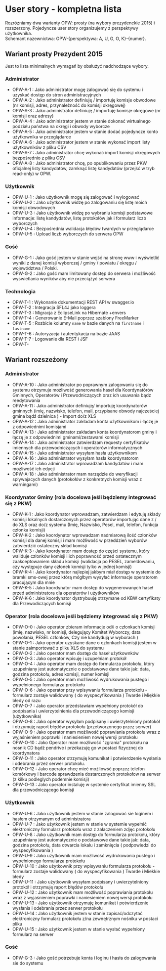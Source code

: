 # User story - kompletna lista 
Rozróżniamy dwa warianty OPW: prosty (na wybory prezydenckie 2015) i rozszerzony. Pojedyncze user story organizujemy z perspektywy użytkownika.  
Schemant nazewnictwa: OPW-{perspektywa: A, U, G, O, K}-{numer}. 


## Wariant prosty Prezydent 2015 
Jest to lista minimalnych wymagań by obsłużyć nadchodzące wybory. 

### Administrator
* OPW-A-1 : Jako administrator mogę zalogować się do systemu i uzyskać dostęp do stron administracyjnych
* OPW-A-2 : Jako administrator definiuję / importuję komisje obwodowe (nr komisji, adres, przynależność do komisji okręgowej)
* OPW-A-3 : Jako administrator definiuję / importuję komisje okręgowe (nr komisji oraz adresy)
* OPW-A-4 : Jako administrator jestem w stanie dokonać wirtualnego podziału państwa na okręgi i obwody wyborcze 
* OPW-A-5 : Jako administrator jestem w stanie dodać pojedyncze konto użytkownika w przeglądarce 
* OPW-A-6 : Jako administrator jestem w stanie wykonać import listy użytkowników z pliku CSV
* OPW-A-7 : Jako administrator chcę wykonać import komisji okręgowych bezpośrednio z pliku CSV 
* OPW-A-8 : Jako administrator chcę, po opublikowaniu przez PKW oficjalnej listy kandydatów, zamknąć listę kandydatów (przejść w tryb read-only) w OPW. 


### Użytkownik 
* OPW-U-1 : Jako użytkownik mogę się zalogować i wylogować
* OPW-U-2 : Jako użytkownik widzę po zalogowaniu się listę moich komisji obwodowych
* OPW-U-3 : Jako użytkownik widzę po wybraniu komisji podstawowe informacje: listę kandydatów, listę protokołów jak i formularz liczb wyborczych
* OPW-U-4 : Bezpośrednia walidacja błędów twardych w przeglądarce
* OPW-U-5 : Upload liczb wyborczych do serwera OPW


### Gość

* OPW-G-1 : Jako gość jestem w stanie wejść na stronę www i wyświetlić wyniki z danej komisji wyborczej / gminy / powiatu / okręgu / województwa / Polski.
* OPW-G-2 : Jako gość mam limitowany dostęp do serwera i możliwość wyswietlania wyników aby nie przeciążyć serwera  

### Technologia
* OPW-T-1 : Wykonanie dokumentacji REST API w swagger.io 
* OPW-T-2 : Integracja SFL4J jako loggera
* OPW-T-3 : Migracja z EclipseLink na Hibernate +envers 
* OPW-T-4 : Generowanie E-Mail poprzez szablony FreeMarker
* OPW-T-5 : Rozbicie kolumny `name` w bazie danych na `firstname` i `lastname` 
* OPW-T-6 : Autoryzacja i autentykacja na bazie JAAS
* OPW-T-7 : Logowanie dla REST i JSF
* OPW-T-

## Wariant rozszeżony
 

### Administrator 

 *  OPW-A-10 : Jako administrator po poprawnym zalogowaniu się do systemu otrzymuje możliwość generowania haseł dla Koordynatórów Gminnych, Operatorów i Przewodniczących oraz ich usuwania bądz reedytowania  
 * OPW-A-11 : Jako administrator definiuję/ importuję koordynatorów gminnych (imię, nazwisko, telefon, mail, przypisane obwody najcześciej gmina bądź dzielnica ) - Import do/z 
XLS  
 *  OPW-A-12 : Jako administrator zakładam konta użytkownikom  i łączę je z odpowiednimi komisjami
 *  OPW-A-13 : Jako administrator zakładam konta koordynatorom gminy i łączę je z odpowiednimi gminami/zestawami komisji  
 *  OPW-A-14 : Jako administrator zatwierdzam requesty certyfikatów imiennych dla przewodniczących i operatorów informatycznych
 *    OPW-A-15 : Jako administrator wysyłam hasła użytkownikom
 *    OPW-A-16 : Jako administrator wysyłam hasła koordynatorom
 *    OPW-A-17 : Jako administrator wprowadzam kandydatów i mam możliwość ich edycji  
 *    OPW-A-18 : Jako administrator mam narzędzie do weryfikacji spływajacych danych (protokołów z konkretnych komisji wraz z warningami) 




### Koordynator Gminy  (rola docelowa jeśli będziemy integrować się z PKW)
* OPW-K-1 : Jako koordynator wprowadzam, zatwierdzam i edytuję składy komisji lokalnych dostarczonych przez operatorów importując dane z / do XLS  oraz  do/z systemu (Imię, Nazwisko, Pesel, mail, telefon, funkcja członka komisji)
* OPW-K-2 : Jako koordynator wprowadzam nadmiarową ilość członków komisji dla danej komisji  i mam możliwość w przeddzień wyborów zatwierdzić ostateczny skład komisji
* OPW-K-3 : Jako koordynator mam dostęp do części systemu, który waliduje członków komisji i ich poprawność przed ostatecznym zaakceptowaniem składu komisji (walidacja po PESEL, zameldowaniu, czy występuje dany członek komisji tylko w jednej komisji)
* OPW-K-4 : Jako koordynator najlepiej jakbym miał dostęp w systemie do bramki sms-owej przez którą mógłbym wysyłać informacje operatorom pracującym dla mnie
* OPW-K-5 : Jako koordynator mam dostęp do wygenerowanych haseł przed administratora dla operatorów i użytkowników
* OPW-K-6 : Jako koordynator dystrybuuję otrzymane od KBW certyfikaty dla Przewodiczących komisji


### Operator (rola docelowa jeśli będziemy integrować się z PKW)
* OPW-O-0 : Jako operator zbieram informacje od/i o członkach komisji (imię, nazwisko, nr komisji,  delegujący Komitet Wyborczy, data powołania, PESEL członków, Czy nie kandydują w wyborach )
* OPW-O-1 : Jako operator uzyskane dane o członkach komisji jestem w stanie zaimportować z pliku XLS do systemu
* OPW-O-2 : Jako operator mam dostęp do haseł użytkownków
* OPW-O-3 : Jako operator wpisuję  i uzupełniam protokół
* OPW-O-4 : Jako operator mam dostęp do formularza protokołu, który uzupełniany jest automatycznie o podstawowe dane takie jak: data, godzina protokołu, adres komisji, numer komisji
* OPW-O-5 : Jako operator mam możliwość wydrukowania pustego i wypełnionego formularza protokołu
* OPW-O-6 : Jako operator przy wpisywaniu formularza protokołu - formularz zostaje walidowany ( do wyspecyfikowania ) Twarde i Miękkie błedy od razu
*  OPW-O-7 : Jako operator przedstawiam wypełniony protokół do podpisania i uwierzytelnienia dla przewodniczącego komisji (użytkownika)
* OPW-O-8 : Jako operator wysyłam podpisany i uwierzytelniony protokół i otrzymuję raport błędów protokołu  (przetworzonego przez serwer)
* OPW-O-9 : Jako operator mam możliwość poprawiania protokołu wraz z wyjaśnieniem poprawki i naniesieniem nowej wersji protokołu
* OPW-O-10 : Jako Operator mam możliwość "zgrania" protokołu na nosnik CD bądź pendrive i przekazuję go w postaci fizycznej do koordynatora
* OPW-O-11 : Jako operator otrzymuję komunikat i potwierdzenie wysłania i odebrania przez serwer protokołu.
* OPW-O-12 : Jako operator chcę mieć możliowść poprzez telefon komórkowy i barcode sprawdzenia dostarczonych protokołow na serwer (z kilku podleglych podemnie komisji)
* OPW-O-13 : Jako operator instaluję w systemie certyfikat imienny SSL dla przewodniczącego komisji

### Użytkownik
* OPW-U-6 : Jako użytkownik jestem w stanie zalogować sie loginem i hasłem otrzymanym od administratora
* OPW-U-7 :  Jako użytkownik jestem w stanie w systemie wypełnić elektroniczny formularz protokołu wraz z załaczeniem zdjęc protokołu
* OPW-U-8 : Jako użytkownik mam dostęp do formularza protokołu, który uzupełniany jest automatycznie o podstawowe dane takie jak:  data, godzina protokołu, data otwarcia lokalu i zamknięcia ( podpowiedzi do wyspecyfikowania )
* OPW-U-9 : Jako użytkownik mam możliwość wydrukowania pustego i wypełnionego formularza protokołu
*  OPW-U-10 : Jako użytkownik przy wpisywaniu formularza protokołu - formularz zostaje walidowany ( do wyspecyfikowania ) Twarde i Miekkie błedy
* OPW-U-11 : Jako użytkownik wysyłam podpisany i uwierzytelniony protokół i otrzymuję raport błędów protokołu 
* OPW-U-12 : Jako użytkownik mam możliwość poprawiania protokołu wraz z wyjaśnieniem poprawki i naniesieniem nowej wersji protokołu
* OPW-U-13 : Jako użytkownik otrzymuję komunikat i potwierdzenie wysłania i odebrania przez serwer protokołu
* OPW-U-14 : Jako użytkownik jestem w stanie zapisać/odczytać elektroniczny formularz protokołu z/na zewnętrznym nośniku w postaci pliku
* OPW-U-15 : Jako użytkownik jestem w stanie wysłać wypełniony formularz na serwer

### Gość

* OPW-G-3 : Jako gość potrzebuje konta i loginu i hasła do zalogowania sie do systemu









